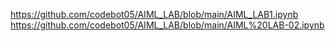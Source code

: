 https://github.com/codebot05/AIML_LAB/blob/main/AIML_LAB1.ipynb
https://github.com/codebot05/AIML_LAB/blob/main/AIML%20LAB-02.ipynb
